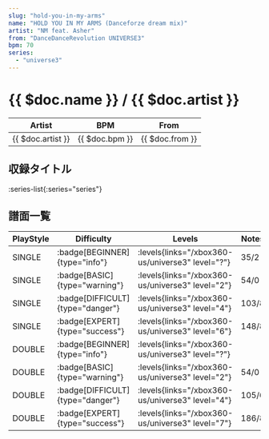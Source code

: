 ```yaml
---
slug: "hold-you-in-my-arms"
name: "HOLD YOU IN MY ARMS (Danceforze dream mix)"
artist: "NM feat. Asher"
from: "DanceDanceRevolution UNIVERSE3"
bpm: 70
series:
  - "universe3"
---
```


# {{ $doc.name }} / {{ $doc.artist }}

|Artist|BPM|From|
|------|---|----|
|{{ $doc.artist }}|{{ $doc.bpm }}|{{ $doc.from }}|

## 収録タイトル

:series-list{:series="series"}

## 譜面一覧

|PlayStyle|Difficulty|Levels|Notes|Movie|
|---------|----------|------|-----|-----|
|SINGLE| :badge[BEGINNER]{type="info"}| :levels{links="/xbox360-us/universe3" level="?"}|35/2||
|SINGLE| :badge[BASIC]{type="warning"}| :levels{links="/xbox360-us/universe3" level="2"}|54/0||
|SINGLE| :badge[DIFFICULT]{type="danger"}| :levels{links="/xbox360-us/universe3" level="4"}|103/8||
|SINGLE| :badge[EXPERT]{type="success"}| :levels{links="/xbox360-us/universe3" level="6"}|148/8||
|DOUBLE| :badge[BEGINNER]{type="info"}| :levels{links="/xbox360-us/universe3" level="?"}|||
|DOUBLE| :badge[BASIC]{type="warning"}| :levels{links="/xbox360-us/universe3" level="2"}|54/0||
|DOUBLE| :badge[DIFFICULT]{type="danger"}| :levels{links="/xbox360-us/universe3" level="4"}|105/6||
|DOUBLE| :badge[EXPERT]{type="success"}| :levels{links="/xbox360-us/universe3" level="7"}|186/8||
